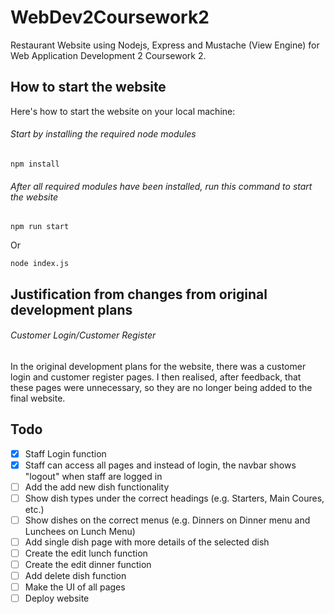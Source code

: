 # WebDev2Coursework2
Restaurant Website using Nodejs, Express and Mustache (View Engine) for Web Application Development 2 Coursework 2.
## How to start the website
Here's how to start the website on your local machine:
###### Start by installing the required node modules
```
npm install
```
###### After all required modules have been installed, run this command to start the website
```
npm run start
```
Or
```
node index.js
```
## Justification from changes from original development plans
###### Customer Login/Customer Register
In the original development plans for the website, there was a customer login and customer register
pages. I then realised, after feedback, that these pages were unnecessary, so they are no longer being added
to the final website.
## Todo
- [x] Staff Login function
- [x] Staff can access all pages and instead of login, the navbar shows "logout" when staff are logged in
- [ ] Add the add new dish functionality
- [ ] Show dish types under the correct headings (e.g. Starters, Main Coures, etc.)
- [ ] Show dishes on the correct menus (e.g. Dinners on Dinner menu and Lunchees on Lunch Menu)
- [ ] Add single dish page with more details of the selected dish
- [ ] Create the edit lunch function
- [ ] Create the edit dinner function
- [ ] Add delete dish function
- [ ] Make the UI of all pages
- [ ] Deploy website
